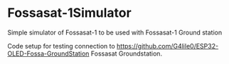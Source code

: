# Fossasat-1Simulator
Simple simulator of Fossasat-1 to be used with Fossasat-1 Ground station

Code setup for testing connection to https://github.com/G4lile0/ESP32-OLED-Fossa-GroundStation  Fossasat Groundstation.
